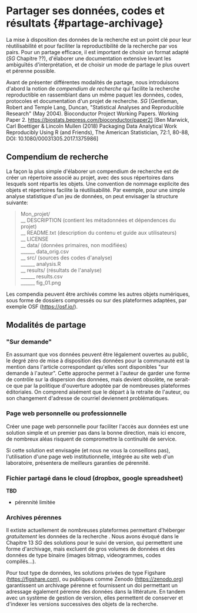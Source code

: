 # Partager ses données, codes et résultats     {#partage-archivage}

La mise à disposition des données de la recherche est un point clé 
pour leur réutilisabilité et pour faciliter la reproductibilité de 
la recherche par vos pairs.
Pour un partage efficace, il est important de choisir un format adapté (*SG* Chapitre ??),
d'élaborer une documentation extensive levant les ambiguïtés d'interprétation,
et de choisir un mode de partage le plus ouvert et pérenne possible.

Avant de présenter différentes modalités de partage, nous introduisons
d'abord la notion de _compendium de recherche_ qui facilite la recherche reproductible
en rassemblant dans un même paquet les données, codes, protocoles et documentation 
d'un projet de recherche. *SG* [Gentleman, Robert and Temple Lang, Duncan, 
"Statistical Analyses and Reproducible Research" (May 2004). 
Bioconductor Project Working Papers. Working Paper 2.
https://biostats.bepress.com/bioconductor/paper2]
[Ben Marwick, Carl Boettiger & Lincoln Mullen (2018) Packaging Data Analytical Work Reproducibly Using R (and Friends), The American Statistician, 72:1, 80-88, DOI: 10.1080/00031305.2017.1375986]

## Compendium de recherche

La façon la plus simple d'élaborer un compendium de recherche est de créer
un répertoire associé au projet, avec des sous répertoires dans lesquels
sont répartis les objets. Une convention de nommage explicite des objets et
répertoires facilite la réutilisabilité. Par exemple, pour une simple analyse
statistique d'un jeu de données, on peut envisager la structure suivante:

> Mon_projet/   
> __ DESCRIPTION (contient les métadonnées et dépendences du projet)    
> __ README.txt  (description du contenu et guide aux utilisateurs)   
> __ LICENSE   
> __ data/       (données primaires, non modifiées)   
> ______ data_orig.csv   
> __ src/        (sources des codes d'analyse)   
> ______ analysis.R   
> __ results/    (résultats de l'analyse)   
> ______ results.csv   
> ______ fig_01.png

Les compendia peuvent être archivés comme les autres objets numériques,
sous forme de dossiers compressés ou sur des plateformes adaptées, 
par exemple OSF (https://osf.io/).

## Modalités de partage

### "Sur demande" 

En assumant que vos données peuvent être légalement ouvertes au public,
le degré zéro de mise à disposition des données pour la communauté
est la mention dans l'article correspondant qu'elles sont disponibles
"sur demande à l'auteur". 
Cette approche permet à l'auteur de garder une forme de contrôle sur 
la dispersion des données, mais devient obsolète, ne serait-ce que par 
la politique d'ouverture adoptée par de nombreuses plateformes éditoriales. 
On comprend aisément que le départ à la retraite de l'auteur, ou son 
changement d'adresse de courriel deviennent problématiques.

### Page web personnelle ou professionnelle

Créer une page web personnelle pour faciliter l'accès aux données est
une solution simple et un premier pas dans la bonne direction, 
mais ici encore, de nombreux aléas risquent de compromettre la 
continuité de service. 

Si cette solution est envisagée (et nous ne vous la conseillons pas),
l'utilisation d'une page web institutionnelle, intégrée au site web 
d'un laboratoire, présentera de meilleurs garanties de pérennité. 

### Fichier partagé dans le cloud (dropbox, google spreadsheet)

__TBD__

* pérennité limitée

### Archives pérennes

Il extiste actuellement de nombreuses plateformes permettant d'héberger
_gratuitement_ les données de la recherche . 
Nous avons évoqué dans le Chapitre 13 *SG* des solutions pour le suivi de 
version, qui permettent une forme d'archivage, mais excluent de gros
volumes de données et des données de type binaire (images bitmap, videogrammes, 
codes compilés...).

Pour tout type de données, les solutions privées de type Figshare (https://figshare.com),
ou publiques comme Zenodo (https://zenodo.org) garantissent un archivage pérenne 
et fournissent un doi permettant un adressage également pérenne des données dans
la littérature. En tandem avec un système de gestion de version, elles permettent
de conserver et d'indexer les versions successives des objets de la recherche.

<!--
## Compendium de recherche

Pour aller encore plus loin que le document computationnel, la notion de *compendium* de 
recherche allie l'ensemble des données d'entrée nécessaires au code et au texte narratif déjà 
contenu dans un document computationnel. 

Un compendium peut également contenir la description de l'environnement computationnel utilisé
pour obtenir ces résultats.

[*SG*] [REF https://biostats.bepress.com/bioconductor/paper2/]

## Meta-compendia ???

OSF
-->
